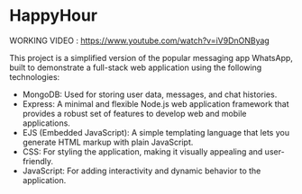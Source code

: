 # HappyHour
WORKING VIDEO : https://www.youtube.com/watch?v=iV9DnONByag

This project is a simplified version of the popular messaging app WhatsApp, built to demonstrate a full-stack web application using the following technologies:

* MongoDB: Used for storing user data, messages, and chat histories.
* Express: A minimal and flexible Node.js web application framework that provides a robust set of features to develop web and mobile applications.
* EJS (Embedded JavaScript): A simple templating language that lets you generate HTML markup with plain JavaScript.
* CSS: For styling the application, making it visually appealing and user-friendly.
* JavaScript: For adding interactivity and dynamic behavior to the application.
